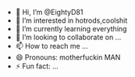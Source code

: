 - 👋 Hi, I’m @EightyD81
- 👀 I’m interested in hotrods,coolshit 
- 🌱 I’m currently learning everything 
- 💞️ I’m looking to collaborate on ...
- 📫 How to reach me ...
- 😄 Pronouns: motherfuckin MAN
- ⚡ Fun fact: ...

<!---
EightyD81/EightyD81 is a ✨ special ✨ repository because its `README.md` (this file) appears on your GitHub profile.
You can click the Preview link to take a look at your changes.
--->
